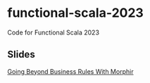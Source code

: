 # functional-scala-2023
Code for Functional Scala 2023

## Slides

[Going Beyond Business Rules With Morphir](presentation/Going%20Beyond%20Business%20Rules%20With%20Morphir.pdf)
